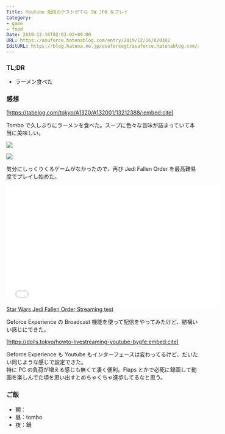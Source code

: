 ```yaml
---
Title: Youtube 配信のテストがてら SW JFO をプレイ
Category:
- game
- food
Date: 2019-12-16T02:03:02+09:00
URL: https://asuforce.hatenablog.com/entry/2019/12/16/020302
EditURL: https://blog.hatena.ne.jp/asuforcegt/asuforce.hatenablog.com/atom/entry/26006613485149792
---
```


### TL;DR

- ラーメン食べた

###  感想

[https://tabelog.com/tokyo/A1320/A132001/13212388/:embed:cite]

Tombo で久しぶりにラーメンを食べた。スープに色々な旨味が詰まっていて本当に美味しい。

<span itemtype="http://schema.org/Photograph" itemscope="itemscope"><img class="magnifiable" src="https://cdn-ak.f.st-hatena.com/images/fotolife/a/asuforcegt/20200807/20200807135312.jpg" itemprop="image"></span>

<span itemtype="http://schema.org/Photograph" itemscope="itemscope"><img class="magnifiable" src="https://cdn-ak.f.st-hatena.com/images/fotolife/a/asuforcegt/20200807/20200807135318.jpg" itemprop="image"></span>

気分にしっくりくるゲームがなかったので、再び Jedi Fallen Order を最高難易度でプレイし始めた。

<iframe width="560" height="315" frameborder="0" allowfullscreen="" src="//www.youtube.com/embed/w_imBy-zbtw"></iframe><br><a href="https://youtube.com/watch?v=w_imBy-zbtw">Star Wars Jedi Fallen Order Streaming test</a>

Geforce Experience の Broadcast 機能を使って配信をやってみたけど、結構いい感じにできた。

[https://dolls.tokyo/howto-livestreaming-youtube-bygfe:embed:cite]

Geforce Experience も Youtube もインターフェースは変わってるけど、だいたい同じような感じで設定できた。  
特に PC の負荷が増える感じも無くて凄く便利。Flaps とかで必死に録画して動画を楽しんでた頃を思い出すとめちゃくちゃ進歩してるなと思う。

### ご飯

- 朝：
- 昼：tombo
- 夜：鍋
